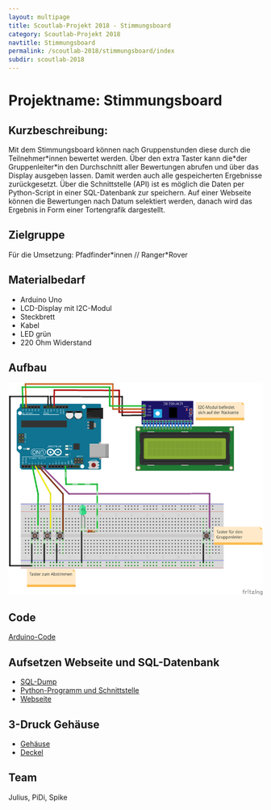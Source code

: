 ```yaml
---
layout: multipage
title: Scoutlab-Projekt 2018 - Stimmungsboard
category: Scoutlab-Projekt 2018
navtitle: Stimmungsboard
permalink: /scoutlab-2018/stimmungsboard/index
subdir: scoutlab-2018
---
```

# Projektname: Stimmungsboard

## Kurzbeschreibung:
Mit dem Stimmungsboard können nach Gruppenstunden diese durch die Teilnehmer*innen bewertet werden.
Über den extra Taster kann die\*der Gruppenleiter\*in den Durchschnitt aller Bewertungen abrufen und über das Display ausgeben lassen. Damit werden auch alle gespeicherten Ergebnisse zurückgesetzt. Über die Schnittstelle (API) ist es möglich die Daten per Python-Script in einer SQL-Datenbank zur speichern.
Auf einer Webseite können die Bewertungen nach Datum selektiert werden, danach wird das Ergebnis in Form einer Tortengrafik dargestellt.

## Zielgruppe

Für die Umsetzung: Pfadfinder\*innen // Ranger\*Rover


## Materialbedarf
+ Arduino Uno
+ LCD-Display mit I2C-Modul
+ Steckbrett
+ Kabel
+ LED grün
+ 220 Ohm Widerstand


## Aufbau
![](images/abstimmunungsgenerator_Steckplatine.png)

## Code
[Arduino-Code](code/Arduino_Code.ino)

## Aufsetzen Webseite und SQL-Datenbank
- [SQL-Dump](appendix/SQL_Dump/stimmungsboard.sql)
- [Python-Programm und Schnittstelle](appendix/Python-Code/Programm.py)
- [Webseite](appendix/Website/Website.zip)

## 3-Druck Gehäuse
- [Gehäuse](appendix/3D-Modell/Box_unten.stl)
- [Deckel](appendix/3D-Modell/Deckel.stl)

## Team
Julius, PiDi, Spike
